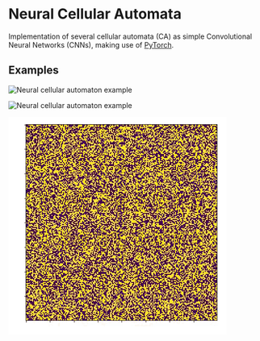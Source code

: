 # Neural Cellular Automata

Implementation of several cellular automata (CA) as simple Convolutional Neural Networks (CNNs), making use of [PyTorch](https://pytorch.org/).

## Examples

![Neural cellular automaton example](WormsCA.gif)

![Neural cellular automaton example](SobelCA.gif)

![Neural cellular automaton example](PathwaysCA.gif)
